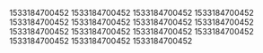 1533184700452
1533184700452
1533184700452
1533184700452
1533184700452
1533184700452
1533184700452
1533184700452
1533184700452
1533184700452
1533184700452
1533184700452
1533184700452
1533184700452
1533184700452